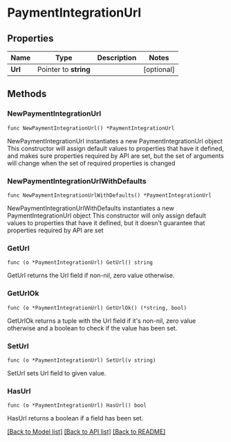# PaymentIntegrationUrl

## Properties

Name | Type | Description | Notes
------------ | ------------- | ------------- | -------------
**Url** | Pointer to **string** |  | [optional] 

## Methods

### NewPaymentIntegrationUrl

`func NewPaymentIntegrationUrl() *PaymentIntegrationUrl`

NewPaymentIntegrationUrl instantiates a new PaymentIntegrationUrl object
This constructor will assign default values to properties that have it defined,
and makes sure properties required by API are set, but the set of arguments
will change when the set of required properties is changed

### NewPaymentIntegrationUrlWithDefaults

`func NewPaymentIntegrationUrlWithDefaults() *PaymentIntegrationUrl`

NewPaymentIntegrationUrlWithDefaults instantiates a new PaymentIntegrationUrl object
This constructor will only assign default values to properties that have it defined,
but it doesn't guarantee that properties required by API are set

### GetUrl

`func (o *PaymentIntegrationUrl) GetUrl() string`

GetUrl returns the Url field if non-nil, zero value otherwise.

### GetUrlOk

`func (o *PaymentIntegrationUrl) GetUrlOk() (*string, bool)`

GetUrlOk returns a tuple with the Url field if it's non-nil, zero value otherwise
and a boolean to check if the value has been set.

### SetUrl

`func (o *PaymentIntegrationUrl) SetUrl(v string)`

SetUrl sets Url field to given value.

### HasUrl

`func (o *PaymentIntegrationUrl) HasUrl() bool`

HasUrl returns a boolean if a field has been set.


[[Back to Model list]](../README.md#documentation-for-models) [[Back to API list]](../README.md#documentation-for-api-endpoints) [[Back to README]](../README.md)


